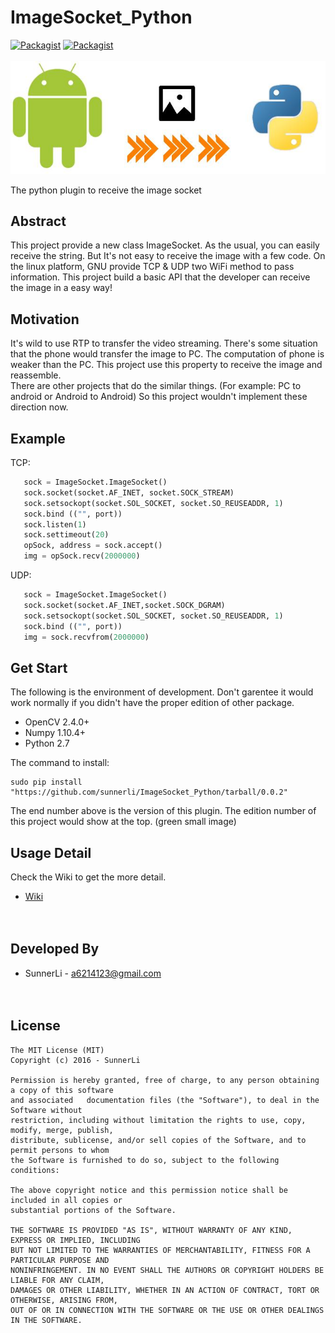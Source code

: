 # ImageSocket_Python
[![Packagist](https://img.shields.io/packagist/l/doctrine/orm.svg?maxAge=2592000)]()
[![Packagist](https://img.shields.io/badge/Develope-0.0.1-brightgreen.svg)]()</br>   
![Packagist](https://github.com/SunnerLi/ImageSocket/blob/master/Image/logo.jpeg)</br>   

The python plugin to receive the image socket

Abstract
---------------------
This project provide a new class ImageSocket. As the usual, you can easily receive the string. But It's not easy to receive the image with a few code. On the linux platform, GNU provide TCP & UDP two WiFi method to pass information. This project build a basic API that the developer can receive the image in a easy way!    

Motivation
---------------------
It's wild to use RTP to transfer the video streaming. There's some situation that the phone would transfer the image to PC. The computation of phone is weaker than the PC. This project use this property to receive the image and reassemble.    
There are other projects that do the similar things. (For example: PC to android or Android to Android) So this project wouldn't implement these direction now.    

Example
---------------------
TCP:
```python
   sock = ImageSocket.ImageSocket()
   sock.socket(socket.AF_INET, socket.SOCK_STREAM)
   sock.setsockopt(socket.SOL_SOCKET, socket.SO_REUSEADDR, 1)
   sock.bind (("", port))
   sock.listen(1)
   sock.settimeout(20)
   opSock, address = sock.accept()
   img = opSock.recv(2000000)
```
UDP:
```python
   sock = ImageSocket.ImageSocket()
   sock.socket(socket.AF_INET,socket.SOCK_DGRAM)
   sock.setsockopt(socket.SOL_SOCKET, socket.SO_REUSEADDR, 1)
   sock.bind (("", port))
   img = sock.recvfrom(2000000)
```    

Get Start
---------------------
The following is the environment of development. Don't garentee it would work normally if you didn't have the proper edition of other package.
* OpenCV 2.4.0+
* Numpy 1.10.4+
* Python 2.7  

The command to install:
```
sudo pip install "https://github.com/sunnerli/ImageSocket_Python/tarball/0.0.2"
```    
The end number above is the version of this plugin.
The edition number of this project would show at the top. (green small image)

    
Usage Detail
---------------------
Check the Wiki to get the more detail.
- [Wiki](https://github.com/SunnerLi/ImageSocket_Python/wiki/Home)
    </br>    
    </br>     
    
Developed By
---------------------

* SunnerLi - <a6214123@gmail.com>
    </br>    
    </br>    
    
License
---------------------
    The MIT License (MIT)
    Copyright (c) 2016 - SunnerLi

    Permission is hereby granted, free of charge, to any person obtaining a copy of this software 
    and associated   documentation files (the "Software"), to deal in the Software without 
    restriction, including without limitation the rights to use, copy, modify, merge, publish, 
    distribute, sublicense, and/or sell copies of the Software, and to permit persons to whom 
    the Software is furnished to do so, subject to the following conditions:

    The above copyright notice and this permission notice shall be included in all copies or 
    substantial portions of the Software.

    THE SOFTWARE IS PROVIDED "AS IS", WITHOUT WARRANTY OF ANY KIND, EXPRESS OR IMPLIED, INCLUDING 
    BUT NOT LIMITED TO THE WARRANTIES OF MERCHANTABILITY, FITNESS FOR A PARTICULAR PURPOSE AND 
    NONINFRINGEMENT. IN NO EVENT SHALL THE AUTHORS OR COPYRIGHT HOLDERS BE LIABLE FOR ANY CLAIM, 
    DAMAGES OR OTHER LIABILITY, WHETHER IN AN ACTION OF CONTRACT, TORT OR OTHERWISE, ARISING FROM, 
    OUT OF OR IN CONNECTION WITH THE SOFTWARE OR THE USE OR OTHER DEALINGS IN THE SOFTWARE.
